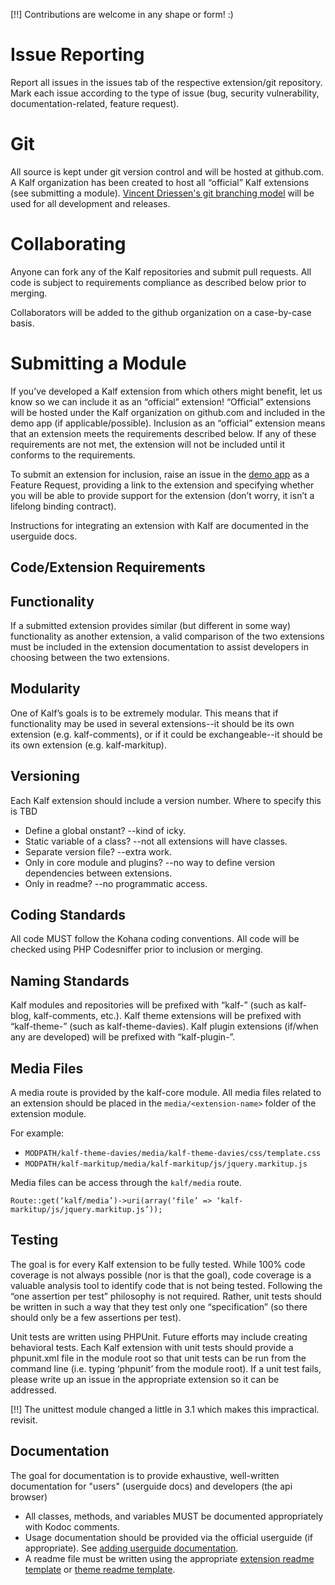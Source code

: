 ﻿[!!] Contributions are welcome in any shape or form! :)

# Issue Reporting

Report all issues in the issues tab of the respective extension/git
repository. Mark each issue according to the type of issue (bug,
security vulnerability, documentation-related, feature request).

# Git

All source is kept under git version control and will be hosted at
github.com. A Kalf organization has been created to host all “official”
Kalf extensions (see submitting a module).
[Vincent Driessen's git branching model](http://nvie.com/posts/a-successful-git-branching-model)
will be used for all development and releases.

# Collaborating

Anyone can fork any of the Kalf repositories and submit pull requests.
All code is subject to requirements compliance as described below prior to merging.

Collaborators will be added to the github organization on a case-by-case basis.

# Submitting a Module

If you’ve developed a Kalf extension from which others might benefit,
let us know so we can include it as an “official” extension! “Official”
extensions will be hosted under the Kalf organization on github.com and
included in the demo app (if applicable/possible). Inclusion as an “official”
extension means that an extension meets the requirements described below.
If any of these requirements are not met, the extension will not be included
until it conforms to the requirements.

To submit an extension for inclusion, raise an issue in the [demo app](https://github.com/kalf/kalf-demo)
as a Feature Request, providing a link to the extension and specifying whether
you will be able to provide support for the extension (don’t worry, it isn’t a
lifelong binding contract).

Instructions for integrating an extension with Kalf are documented in the userguide docs.

## Code/Extension Requirements

## Functionality

If a submitted extension provides similar (but different in some way) functionality
as another extension, a valid comparison of the two extensions must be included in
the extension documentation to assist developers in choosing between the two extensions.

## Modularity

One of Kalf’s goals is to be extremely modular. This means that if functionality may
be used in several extensions--it should be its own extension (e.g. kalf-comments),
or if it could be exchangeable--it should be its own extension (e.g. kalf-markitup).

## Versioning

Each Kalf extension should include a version number. Where to specify this is TBD

 - Define a global onstant? --kind of icky.
 - Static variable of a class? --not all extensions will have classes.
 - Separate version file? --extra work.
 - Only in core module and plugins? --no way to define version dependencies between extensions.
 -  Only in readme? --no programmatic access.

## Coding Standards

All code MUST follow the Kohana coding conventions. All code will be checked using
PHP Codesniffer prior to inclusion or merging.

## Naming Standards

Kalf modules and repositories will be prefixed with “kalf-” (such as kalf-blog,
kalf-comments, etc.). Kalf theme extensions will be prefixed with “kalf-theme-”
(such as kalf-theme-davies). Kalf plugin extensions (if/when any are developed)
will be prefixed with “kalf-plugin-”.

## Media Files

A media route is provided by the kalf-core module. All media files related to an
extension should be placed in the `media/<extension-name>` folder of the extension module.

For example:

 - `MODPATH/kalf-theme-davies/media/kalf-theme-davies/css/template.css`
 - `MODPATH/kalf-markitup/media/kalf-markitup/js/jquery.markitup.js`

Media files can be access through the `kalf/media` route.

    Route::get(‘kalf/media’)->uri(array(‘file’ => ‘kalf-markitup/js/jquery.markitup.js’));

## Testing

The goal is for every Kalf extension to be fully tested. While 100% code coverage
is not always possible (nor is that the goal), code coverage is a valuable analysis
tool to identify code that is not being tested. Following the “one assertion per test”
philosophy is not required. Rather, unit tests should be written in such a way that they
test only one “specification” (so there should only be a few assertions per test).

Unit tests are written using PHPUnit. Future efforts may include creating behavioral
tests. Each Kalf extension with unit tests should provide a phpunit.xml file in the
module root so that unit tests can be run from the command line (i.e. typing ‘phpunit’
from the module root). If a unit test fails, please write up an issue in the appropriate
extension so it can be addressed.

[!!] The unittest module changed a little in 3.1 which makes this impractical. revisit.

## Documentation

The goal for documentation is to provide exhaustive, well-written documentation for "users"
(userguide docs) and developers (the api browser)

 - All classes, methods, and variables MUST be documented appropriately with Kodoc comments.
 - Usage documentation should be provided via the official userguide (if appropriate).
   See [adding userguide documentation](documentation).
 - A readme file must be written using the appropriate [extension readme template](extension-readme)
   or [theme readme template](theme-readme).

